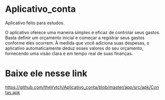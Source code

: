 # Aplicativo_conta
Aplicativo feito para estudos. 

O aplicativo oferece uma maneira simples e eficaz de controlar seus gastos. Basta definir um orçamento inicial e começar a registrar seus gastos conforme eles ocorrem. À medida que você adiciona suas despesas, o aplicativo automaticamente deduz esses valores do seu orçamento, fornecendo uma visão clara e em tempo real de suas finanças.


# Baixe ele nesse link
https://github.com/theVytch/Aplicativo_conta/blob/master/app/src/apk/Contas.apk
